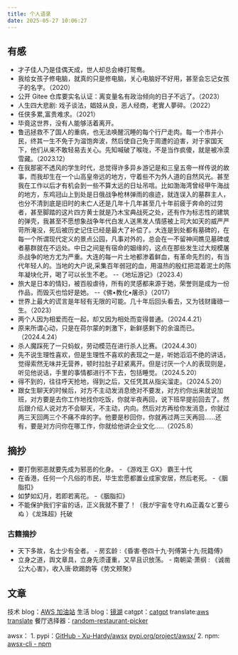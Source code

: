 ```yaml
---
title: 个人语录
date: 2025-05-27 10:06:27
---
```


## 有感

- 才子佳人乃是佳偶天成，世人却总会棒打鸳鸯。
- 我给女孩子修电脑，就真的只是修电脑，关心电脑好不好用，甚至会忘记女孩子的名字。（2020）
- 公开 Gitee 仓库要实名认证：离变量名有政治倾向的日子不远了。（2023）
- 人生四大悲剧: 戏子谈法，娼妓从良，恶人经商，老實人夢碎。（2022）
- 任侠多累,富贵难求。（2021）
- 毕竟这世界，没有人能够活着离开。
- 鲁迅拯救不了国人的重病，也无法唤醒沉睡的每个行尸走肉。每一个市井小民，终其一生不免于为温饱奔波，然后使自己免于周遭的迫害，对于家国天下，他们从来不敢轻易去关心。先知喊破了喉咙，不是当作疯傻，就是被冷漠雪藏。（2023.12）
- 在我那密不透风的学生时代，总觉得许多异乡游记是和三皇五帝一样传说的故事，而我却生在一个山高皇帝远的地方，守着些不为外人道的自然风光。甚至我在工作以后才有机会到一些不算太远的日址吊唁。比如渤海湾曾经甲午海战的地方，东鸡冠山上到处是日俄战争枪林弹雨的痕迹，就连误入的墓群主人，也分不清到底是旧时的未亡人还是几年十几年甚至几十年前疲于奔命的过劳者，甚至脚踏的这片四方黄士就是乃木宝典战死之处，还有作为标志性的建筑的弹壳，我甚至不愿想象战争年代白发人送黑发人情感被上司大如天的威严严苛所淹没，死后被历史记住已经是最大了补偿了。大连是到处都有墓碑的，在每一个所谓现代定义的景点公园，凡事对外的，总会在一不留神间瞧见墓碑或者墓群就在不远处。中日之间是有宿命的姻缘的，这点在那些发生过大规模屠杀战争的地方尤为严重。大连的每一片土地都渗着鲜血，有革命先烈的，有当代年轻人的。当地的大户说,采集百年弱冠的血，用温热的殷红把混着泥土的陈年凝块化开，喝了可以长生不老。 --《地坛游记》（2023.4）
- 旅大是日本的情妇，被百般虐待，所有的灵感都来源于她，荣誉则是成为一份作品，而毁灭也恰好是她。 --《佛•教化•屠杀》（2017）
- 世界上最大的谎言是年轻有无限的可能。几十年后回头看去，又为钱财庸碌一生。（2023）
- 两个人因为相爱而在一起，却又因为相处而变得普通。（2024.4.21）
- 原来所谓心动，只是在荷尔蒙的刺激下，新鲜感剩下的余温而已。（2024.4.24）
- 杀人魔踩死了一只蚂蚁，劳动模范在进行杀人比赛。（2024.4.30）
- 先不说生理性喜欢，但是生理性不喜欢的表现之一是，听她滔滔不绝的讲话，觉得索然无味并无营养，顿时拉肚子赶紧离开。但是讨厌一个人的表现则是，听见他说话，手里的事情都进行不下去，包括睡觉。（2024.5.20）
- 得不到的，往往呼天抢地，得到之后，又任凭其从指尖溜走。（2024.5.20）
- 跟女生聊天的时候后，对方不主动发消息绝对不要发，对方约你出来就说加班，对方要是去你工作地找你吃饭，你就半夜再回，说下班早提前回去了。然后跟介绍人说对方不会聊天，不主动，内向。然后对方再给你发消息，你就过两三天回两三个不痛不痒的字。他要是秒回你，你就再过两三天再回……还有，要是对方问你在哪工作，你就给他讲企业文化…..（2025.8）

## 摘抄

- 要打倒邪恶就要先成为邪恶的化身。 - 《游戏王 GX》 霸王十代
- 在香港，任何一个凡俗的市民，毕生宏愿都置业成家安居，然后老死。 -《胭脂扣》
- 如梦如幻月，若即若离花。 -《胭脂扣》
- 不能保护我们宇宙的话，正义我就不要了！（我が宇宙を守れぬ正義など要らぬ ）《龙珠超》托破

### 古籍摘抄

- 天下多故，名士少有全者。 - 房玄龄 :《昏害·卷四十九·列傅第十九·阮籍傅》
- 立身之道，舆文章具，立身先须谨重，又早且识放荡。 - 南朝梁·萧纲 : 《诚凿公大心害》，收入唐·欧踢韵等《势文颊聚》

## 文章

技术 blog：[AWS 加油站](https://awser.netlify.app/)
生活 blog：[镜湖](https://xu-hardy.github.io/)
catgpt：[catgpt](https://catgptweb.onrender.com/)
translate:[aws translate](https://aws-translate.onrender.com)
餐厅选择器：[random-restaurant-picker](https://chichichi.netlify.app/)

awsx： 1. pypi：[GitHub - Xu-Hardy/awsx](https://github.com/Xu-Hardy/awsx) [pypi.org/project/awsx/](https://pypi.org/project/awsx/ "https://pypi.org/project/awsx/") 2. npm: [awsx-cli - npm](https://www.npmjs.com/package/awsx-cli)
